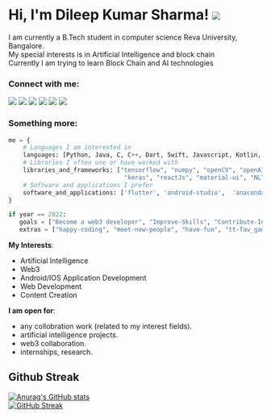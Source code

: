 # Hi, I'm Dileep Kumar Sharma! <img src="https://img.icons8.com/external-flat-juicy-fish/25/000000/external-programmer-digital-nomad-flat-flat-juicy-fish.png"/>
I am currently a B.Tech student in computer science Reva University,  Bangalore. <br>
My special interests is in Artificial Intelligence and block chain <br>
Currently I am trying to learn Block Chain and AI technologies

### Connect with me:
 [<img src="https://img.shields.io/badge/instagram-%23FFFFFF.svg?&logo=instagram"/>](https://www.instagram.com/dileep_sharma_a/)
 [<img src ="https://img.shields.io/badge/github-%23000000.svg?&logo=github"/>](https://github.com/Dileep2896/Dileep2896)
 [<img src="https://img.shields.io/badge/kaggle-%23FFFFFF.svg?&logo=kaggle"/>](https://www.kaggle.com/dileep2896)
 [<img src="https://img.shields.io/badge/linkedin-%23000000.svg?&logo=linkedin"/>](https://www.linkedin.com/in/dileep-kumar-s-44ab66113/)
 [<img src="https://img.shields.io/badge/twitter-%23FFFFFF.svg?&logo=twitter"/>](https://twitter.com/dileep_kumar_a)
 [<img src="https://img.shields.io/badge/youtube-%23FF0000.svg?&logo=youtube"/>](https://www.youtube.com/c/technologybit)

 
### Something more:

 ```python
 me = {
     # Languages I am interested in
     languages: [Python, Java, C, C++, Dart, Swift, Javascript, Kotlin, R, Solidity],
     # Libraries I often use or have worked with
     libraries_and_frameworks: ["tensorflow", "numpy", "openCV", "openAI gym", "scikit-learn", "pytorch",
                                 "keras", "reactJs", "material-ui", "NLTK", 'flutter_pub_dev'],
     # Software and applications I prefer                       
     software_and_applications: ['flutter', 'android-studio',  'anaconda', 'adobe', 'vs-code']
 }
 
 if year == 2022:
    goals = ["Become a web3 developer", "Improve-Skills", "Contribute-In-Open-Source", "Learn-Something-New"]
    extras = ["happy-coding", "meet-new-people", "have-fun", "tt-fav_game"]
 ```
 
**My Interests**:
  - Artificial Intelligence
  - Web3
  - Android/IOS Application Development
  - Web Development
  - Content Creation

**I am open for**:
  - any collobration work (related to my interest fields).
  - artificial intelligence projects.
  - web3 collaboration.
  - internships, research.
  
## Github Streak
[![Anurag's GitHub stats](https://github-readme-stats.vercel.app/api?username=Dileep2896&theme=radical)](https://github.com/anuraghazra/github-readme-stats)<br>
[![GitHub Streak](https://github-readme-streak-stats.herokuapp.com/?user=Dileep2896&theme=radical)](https://git.io/streak-stats)
